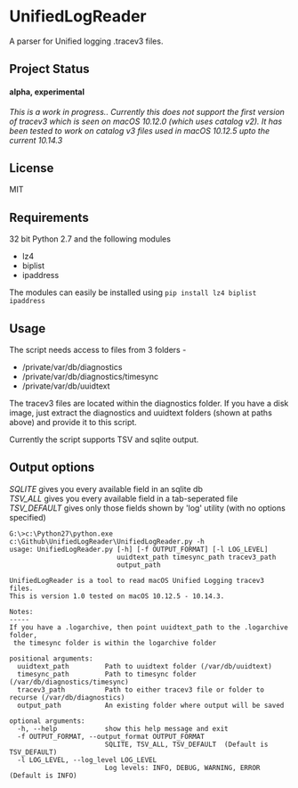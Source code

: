 # UnifiedLogReader
A parser for Unified logging .tracev3 files.

## Project Status
#### alpha, experimental
_This is a work in progress.. Currently this does not support the first version of tracev3 which is seen on macOS 10.12.0 (which uses catalog v2). It has been tested to work on catalog v3 files used in macOS 10.12.5 upto the current 10.14.3_

## License
MIT
## Requirements
32 bit Python 2.7 and the following modules
* lz4
* biplist
* ipaddress

The modules can easily be installed using `pip install lz4 biplist ipaddress`

## Usage
The script needs access to files from 3 folders -
* /private/var/db/diagnostics
* /private/var/db/diagnostics/timesync
* /private/var/db/uuidtext

The tracev3 files are located within the diagnostics folder. If you have a disk image, just extract the diagnostics and uuidtext folders (shown at paths above) and provide it to this script.

Currently the script supports TSV and sqlite output.
## Output options
_SQLITE_ gives you every available field in an sqlite db  
_TSV_ALL_ gives you every available field in a tab-seperated file  
_TSV_DEFAULT_ gives only those fields shown by 'log' utility (with no options specified)


```
G:\>c:\Python27\python.exe c:\Github\UnifiedLogReader\UnifiedLogReader.py -h
usage: UnifiedLogReader.py [-h] [-f OUTPUT_FORMAT] [-l LOG_LEVEL]
                           uuidtext_path timesync_path tracev3_path
                           output_path

UnifiedLogReader is a tool to read macOS Unified Logging tracev3 files.
This is version 1.0 tested on macOS 10.12.5 - 10.14.3.

Notes:
-----
If you have a .logarchive, then point uuidtext_path to the .logarchive folder,
 the timesync folder is within the logarchive folder

positional arguments:
  uuidtext_path         Path to uuidtext folder (/var/db/uuidtext)
  timesync_path         Path to timesync folder (/var/db/diagnostics/timesync)
  tracev3_path          Path to either tracev3 file or folder to recurse (/var/db/diagnostics)
  output_path           An existing folder where output will be saved

optional arguments:
  -h, --help            show this help message and exit
  -f OUTPUT_FORMAT, --output_format OUTPUT_FORMAT
                        SQLITE, TSV_ALL, TSV_DEFAULT  (Default is TSV_DEFAULT)
  -l LOG_LEVEL, --log_level LOG_LEVEL
                        Log levels: INFO, DEBUG, WARNING, ERROR (Default is INFO)
```
